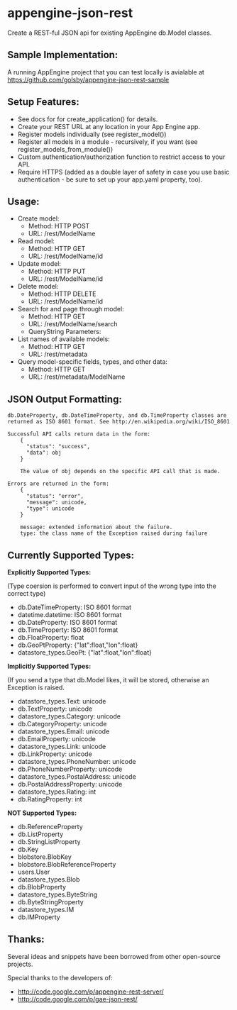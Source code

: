 appengine-json-rest
===================
Create a REST-ful JSON api for existing AppEngine db.Model classes.

Sample Implementation:
----------------------
A running AppEngine project that you can test locally is avialable at https://github.com/golsby/appengine-json-rest-sample

Setup Features:
---------------
  * See docs for for create_application() for details.
  * Create your REST URL at any location in your App Engine app.
  * Register models individually (see register_model())
  * Register all models in a module - recursively, if you want
    (see register_models_from_module())
  * Custom authentication/authorization function to restrict access to your API.
  * Require HTTPS (added as a double layer of safety in case you use basic
    authentication - be sure to set up your app.yaml property, too).

Usage:
------
  * Create model:
    * Method: HTTP POST
    * URL: /rest/ModelName
  * Read model:
    * Method: HTTP GET
    * URL: /rest/ModelName/id
  * Update model:
    * Method: HTTP PUT
    * URL: /rest/ModelName/id
  * Delete model:
    * Method: HTTP DELETE
    * URL: /rest/ModelName/id
  * Search for and page through model:
    * Method: HTTP GET
    * URL: /rest/ModelName/search
    * QueryString Parameters:
  * List names of available models:
    * Method: HTTP GET
    * URL: /rest/metadata
  * Query model-specific fields, types, and other data: 
    * Method: HTTP GET
    * URL: /rest/metadata/ModelName

JSON Output Formatting:
-----------------------
    db.DateProperty, db.DateTimeProperty, and db.TimeProperty classes are
    returned as ISO 8601 format. See http://en.wikipedia.org/wiki/ISO_8601

    Successful API calls return data in the form:
        {
          "status": "success",
          "data": obj
        }

        The value of obj depends on the specific API call that is made.

    Errors are returned in the form:
        {
          "status": "error",
          "message": unicode,
          "type": unicode
        }

        message: extended information about the failure.
        type: the class name of the Exception raised during failure


Currently Supported Types:
--------------------------
**Explicitly Supported Types:**

(Type coersion is performed to convert input of the wrong type into the correct type)
  * db.DateTimeProperty: ISO 8601 format
  * datetime.datetime: ISO 8601 format
  * db.DateProperty: ISO 8601 format
  * db.TimeProperty: ISO 8601 format
  * db.FloatProperty: float
  * db.GeoPtProperty: {"lat":float,"lon":float}
  * datastore_types.GeoPt: {"lat":float,"lon":float}

**Implicitly Supported Types:**

(If you send a type that db.Model likes, it will be stored, otherwise an Exception is raised.
  * datastore_types.Text: unicode
  * db.TextProperty: unicode
  * datastore_types.Category: unicode
  * db.CategoryProperty: unicode
  * datastore_types.Email: unicode
  * db.EmailProperty: unicode
  * datastore_types.Link: unicode
  * db.LinkProperty: unicode
  * datastore_types.PhoneNumber: unicode
  * db.PhoneNumberProperty: unicode
  * datastore_types.PostalAddress: unicode
  * db.PostalAddressProperty: unicode
  * datastore_types.Rating: int
  * db.RatingProperty: int

**NOT Supported Types:**
  * db.ReferenceProperty
  * db.ListProperty
  * db.StringListProperty
  * db.Key
  * blobstore.BlobKey
  * blobstore.BlobReferenceProperty
  * users.User
  * datastore_types.Blob
  * db.BlobProperty
  * datastore_types.ByteString
  * db.ByteStringProperty
  * datastore_types.IM
  * db.IMProperty


Thanks:
-------
Several ideas and snippets have been borrowed from other open-source projects.

Special thanks to the developers of:
  * http://code.google.com/p/appengine-rest-server/
  * http://code.google.com/p/gae-json-rest/
